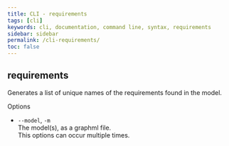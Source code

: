 ```yaml
---
title: CLI - requirements
tags: [cli]
keywords: cli, documentation, command line, syntax, requirements
sidebar: sidebar
permalink: /cli-requirements/
toc: false
---
```



## requirements

Generates a list of unique names of the requirements found in the model.

Options

* `--model`, `-m`<br>
The model(s), as a graphml file.<br>
This options can occur multiple times.

